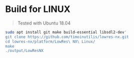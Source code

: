 Build for LINUX
===============

> Tested with Ubuntu 18.04

```bash
sudo apt install git make build-essential libsdl2-dev'
git clone https://github.com/timoinutilis/lowres-nx.git
cd lowres-nx/platform/LowRes\ NX\ Linux/
make
./output/LowResNX
```

